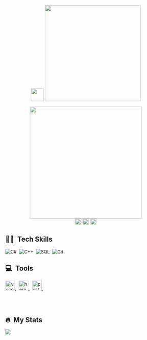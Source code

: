<p align="center">
  <img src="https://media.giphy.com/media/hvRJCLFzcasrR4ia7z/giphy.gif" width="40px"/>
  <img src="https://readme-typing-svg.herokuapp.com?font=Tapestry&size=25&duration=4000&background=1FE6C300&lines=Hello%2C+I'm+Ahmet..;Merhaba%2C+Ben+NAhmet.." width="300" /> 
  <!-- (https://git.io/typing-svg) -->
</p>

<div id="header" align="center">
  <img src="https://media.giphy.com/media/LMcB8XospGZO8UQq87/giphy.gif" width="350"/>
</div>
<div id="contact" align="center">
  <a href="https://www.linkedin.com/in/ahmetcoskunkizilkaya" target="_blank"><img src="https://img.shields.io/badge/Linkedin%20-%230077B5.svg?&style=flat&logo=linkedin&logoColor=white" height="20" alt="LinkedIn Badge" /></a>
  <a href="mailto:ahmet16ck@gmail.com" target="_blank"><img src="https://img.shields.io/badge/Email-0099ff?style=flat&logo=gmail&logoColor=white" height="20" alt="Email Badge"/></a>
  <a href="https://app.patika.dev/ahmetk3436" target="blank"><img src="https://global-uploads.webflow.com/6097e0eca1e87557da031fef/609859a191abe5d64b17fed3_Patika%20logo-p-500.png" height="20" alt="Patika Badge"/></a>
</div>

## 👩‍💻 &nbsp;Tech Skills
![C#](https://img.shields.io/badge/-C%23-512BD4?style=flat&logo=dotnet)&nbsp;
![C++](https://img.shields.io/badge/-C++-00599C?style=flat&logo=cplusplus)&nbsp;
![SQL](https://img.shields.io/badge/-SQL-CC2927?style=flat&logo=microsoftsqlserver)&nbsp;
![Git](https://img.shields.io/badge/-Git-05122A?style=flat&logo=git)&nbsp;

## 💻 &nbsp;Tools
<p>
    <a href="https://code.visualstudio.com/" target="_blank"> <img alt="vscode" src="https://upload.wikimedia.org/wikipedia/commons/9/9a/Visual_Studio_Code_1.35_icon.svg" height="30"/> </a> &nbsp;
    <a href="https://visualstudio.microsoft.com/tr/vs/" target="_blank"> <img src="https://upload.wikimedia.org/wikipedia/commons/5/59/Visual_Studio_Icon_2019.svg" alt="heroku" height="30"/> </a> &nbsp;
    <a href="https://postman.com" target="_blank"> <img src="https://upload.wikimedia.org/wikipedia/commons/c/c2/Postman_%28software%29.png" alt="postman"  height="30"/> </a> &nbsp;
</p>

<br /><br />

## 🔥 &nbsp;My Stats 

<p >
  <img src="https://github-readme-stats.vercel.app/api?username=ahmetk3436&&show_icons=true&title_color=ffffff&icon_color=bb2acf&text_color=daf7dc&bg_color=151515">
</p>
